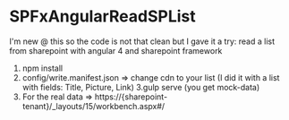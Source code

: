 # SPFxAngularReadSPList

I'm new @ this so the code is not that clean but I gave it a try: read a list from sharepoint with angular 4 and sharepoint framework

1. npm install
2. config/write.manifest.json => change cdn to your list (I did it with a list with fields: Title, Picture, Link)
3.gulp serve (you get mock-data)
4. For the real data => https://{sharepoint-tenant}/_layouts/15/workbench.aspx#/
